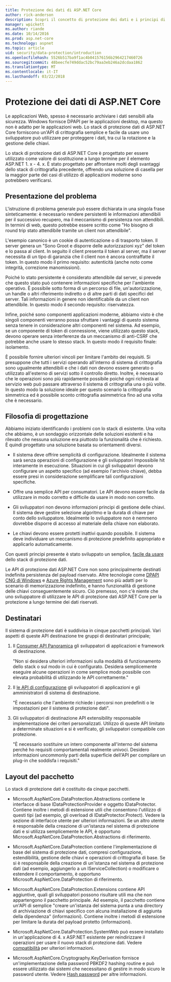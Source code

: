 ```yaml
---
title: Protezione dei dati di ASP.NET Core
author: rick-anderson
description: Scopri il concetto di protezione dei dati e i principi di progettazione delle API di protezione dati di ASP.NET Core.
manager: wpickett
ms.author: riande
ms.date: 10/14/2016
ms.prod: asp.net-core
ms.technology: aspnet
ms.topic: article
uid: security/data-protection/introduction
ms.openlocfilehash: 5526b517ba9f1ac4b041576156b2964217460726
ms.sourcegitcommit: 48beecfe749ddac52bc79aa3eb246a2dcdaa1862
ms.translationtype: MT
ms.contentlocale: it-IT
ms.lasthandoff: 03/22/2018
---
```

# <a name="aspnet-core-data-protection"></a>Protezione dei dati di ASP.NET Core

Le applicazioni Web, spesso è necessario archiviare i dati sensibili alla sicurezza. Windows fornisce DPAPI per le applicazioni desktop, ma questo non è adatto per le applicazioni web. Lo stack di protezione dati di ASP.NET Core forniscono un'API di crittografia semplice e facile da usare uno sviluppatore può utilizzare per proteggere i dati, tra cui la rotazione e la gestione delle chiavi.

Lo stack di protezione dati di ASP.NET Core è progettato per essere utilizzato come valore di sostituzione a lungo termine per il <machineKey> elemento ASP.NET 1. x - 4. x. È stato progettato per affrontare molti degli svantaggi dello stack di crittografia precedente, offrendo una soluzione di casella per la maggior parte dei casi di utilizzo di applicazioni moderne sono potrebbero verificarsi.

## <a name="problem-statement"></a>Presentazione del problema

L'istruzione di problema generale può essere dichiarata in una singola frase sinteticamente: è necessario rendere persistenti le informazioni attendibili per il successivo recupero, ma il meccanismo di persistenza non attendibili. In termini di web, questo potrebbe essere scritto come "Ho bisogno di round trip stato attendibile tramite un client non attendibile".

L'esempio canonico è un cookie di autenticazione o di trasporto token. Il server genera un "Sono Groot e disporre delle autorizzazioni xyz" del token e lo passa al client. In seguito il client presenta il token al server, ma il server necessita di un tipo di garanzia che il client non è ancora contraffatte il token. In questo modo il primo requisito: autenticità (anche noto come integrità, correzione manomissioni).

Poiché lo stato persistente è considerato attendibile dal server, si prevede che questo stato può contenere informazioni specifiche per l'ambiente operativo. È possibile sotto forma di un percorso di file, un'autorizzazione, un handle o altri riferimento indiretto o di altre parti di dati specifici del server. Tali informazioni in genere non identificabile da un client non attendibile. In questo modo il secondo requisito: riservatezza.

Infine, poiché sono componenti applicazioni moderne, abbiamo visto è che singoli componenti verranno possa sfruttare i vantaggi di questo sistema senza tenere in considerazione altri componenti nel sistema. Ad esempio, se un componente di token di connessione, viene utilizzato questo stack, devono operare senza interferenze da un meccanismo di anti-CSRF che potrebbe anche usare lo stesso stack. In questo modo il requisito finale: isolamento.

È possibile fornire ulteriori vincoli per limitare l'ambito dei requisiti. Si presuppone che tutti i servizi operando all'interno di sistema di crittografia sono ugualmente attendibili e che i dati non devono essere generato o utilizzato all'esterno di servizi sotto il controllo diretto. Inoltre, è necessario che le operazioni sono più rapidamente possibile poiché ogni richiesta al servizio web può passare attraverso il sistema di crittografia una o più volte. In questo modo la soluzione ideale per questo scenario la crittografia simmetrica ed è possibile sconto crittografia asimmetrica fino ad una volta che è necessario.

## <a name="design-philosophy"></a>Filosofia di progettazione

Abbiamo iniziato identificando i problemi con lo stack di esistente. Una volta che abbiamo, è un sondaggio orizzontale delle soluzioni esistenti e ha rilevato che nessuna soluzione era piuttosto la funzionalità che è richiesto. È quindi progettato una soluzione basata su orientamenti diversi.

* Il sistema deve offrire semplicità di configurazione. Idealmente il sistema sarà senza operazioni di configurazione e gli sviluppatori Impossibile hit interamente in esecuzione. Situazioni in cui gli sviluppatori devono configurare un aspetto specifico (ad esempio l'archivio chiave), debba essere presi in considerazione semplificare tali configurazioni specifiche.

* Offre una semplice API per consumatori. Le API devono essere facile da utilizzare in modo corretto e difficile da usare in modo non corretto.

* Gli sviluppatori non devono informazioni principi di gestione delle chiavi. Il sistema deve gestire selezione algoritmo e la durata di chiave per conto dello sviluppatore. Idealmente lo sviluppatore non è nemmeno dovrebbe disporre di accesso al materiale della chiave non elaborato.

* Le chiavi devono essere protetti inattivi quando possibile. Il sistema deve individuare un meccanismo di protezione predefinito appropriato e applicarlo automaticamente.

Con questi principi presente è stato sviluppato un semplice, [facile da usare](xref:security/data-protection/using-data-protection) dello stack di protezione dati.

Le API di protezione dati ASP.NET Core non sono principalmente destinati indefinita persistenza del payload riservato. Altre tecnologie come [DPAPI CNG di Windows](https://msdn.microsoft.com/library/windows/desktop/hh706794%28v=vs.85%29.aspx) e [Azure Rights Management](https://docs.microsoft.com/rights-management/) sono più adatti per lo scenario di memorizzazione indefinito, e hanno funzionalità di gestione delle chiavi conseguentemente sicuro. Ciò premesso, non c'è niente che uno sviluppatore di utilizzare le API di protezione dati ASP.NET Core per la protezione a lungo termine dei dati riservati.

## <a name="audience"></a>Destinatari

Il sistema di protezione dati è suddivisa in cinque pacchetti principali. Vari aspetti di queste API destinazione tre gruppi di destinatari principale;

1. Il [Consumer API Panoramica](xref:security/data-protection/consumer-apis/overview) gli sviluppatori di applicazioni e framework di destinazione.

   "Non si desidera ulteriori informazioni sulla modalità di funzionamento dello stack o sul modo in cui è configurato. Desidera semplicemente eseguire alcune operazioni in come semplice modo possibile con elevata probabilità di utilizzando le API correttamente."

2. Il [le API di configurazione](xref:security/data-protection/configuration/overview) gli sviluppatori di applicazioni e gli amministratori di sistema di destinazione.

   "È necessario che l'ambiente richiede i percorsi non predefiniti o le impostazioni per il sistema di protezione dati".

3. Gli sviluppatori di destinazione API extensibility responsabile implementazione dei criteri personalizzati. Utilizzo di queste API limitato a determinate situazioni e si è verificato, gli sviluppatori compatibile con protezione.

   "È necessario sostituire un intero componente all'interno del sistema perché ho requisiti comportamentali realmente univoci. Desidero informazioni uncommonly parti della superficie dell'API per compilare un plug-in che soddisfa i requisiti."

## <a name="package-layout"></a>Layout del pacchetto

Lo stack di protezione dati è costituito da cinque pacchetti.

* Microsoft.AspNetCore.DataProtection.Abstractions contiene le interfacce di base IDataProtectionProvider e oggetto IDataProtector. Contiene inoltre i metodi di estensione utili che consentono l'utilizzo di questi tipi (ad esempio, gli overload di IDataProtector.Protect). Vedere la sezione di interfacce utente per ulteriori informazioni. Se un altro utente è responsabile della creazione di un'istanza nel sistema di protezione dati e si utilizza semplicemente le API, è opportuno Microsoft.AspNetCore.DataProtection.Abstractions di riferimento.

* Microsoft.AspNetCore.DataProtection contiene l'implementazione di base del sistema di protezione dati, compresi configurazione, estendibilità, gestione delle chiavi e operazioni di crittografia di base. Se si è responsabile della creazione di un'istanza nel sistema di protezione dati (ad esempio, aggiungerlo a un IServiceCollection) o modificare o estendere il comportamento, è opportuno Microsoft.AspNetCore.DataProtection di riferimento.

* Microsoft.AspNetCore.DataProtection.Extensions contiene API aggiuntive, quali gli sviluppatori possono risultare utili ma che non appartengono il pacchetto principale. Ad esempio, il pacchetto contiene un'API di semplice "creare un'istanza del sistema punta a una directory di archiviazione di chiavi specifico con alcuna installazione di aggiunta della dipendenza" (informazioni). Contiene inoltre i metodi di estensione per limitare la durata del payload protetto (informazioni).

* Microsoft.AspNetCore.DataProtection.SystemWeb può essere installato in un'applicazione di 4. x ASP.NET esistente per reindirizzare il <machineKey> operazioni per usare il nuovo stack di protezione dati. Vedere [compatibilità](xref:security/data-protection/compatibility/replacing-machinekey#compatibility-replacing-machinekey) per ulteriori informazioni.

* Microsoft.AspNetCore.Cryptography.KeyDerivation fornisce un'implementazione della password PBKDF2 hashing routine e può essere utilizzato dai sistemi che necessitano di gestire in modo sicuro le password utente. Vedere [Hash password](xref:security/data-protection/consumer-apis/password-hashing) per altre informazioni.
